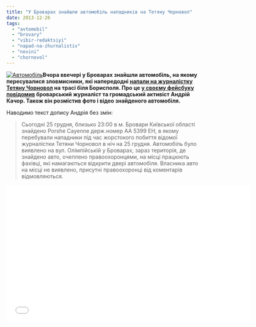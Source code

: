 ```yaml
---
title: "У Броварах знайшли автомобіль нападників на Тетяну Чорновол"
date: 2013-12-26
tags: 
  - "avtomobil"
  - "brovary"
  - "vibir-redaktsiyi"
  - "napad-na-zhurnalistiv"
  - "novini"
  - "chornovol"
---
```


[![Автомобіль](https://mpz.brovary.org/wp-content/uploads/2013/12/Avtomobil.jpg)](https://mpz.brovary.org/wp-content/uploads/2013/12/Avtomobil.jpg)**Вчора ввечері у Броварах знайшли автомобіль, на якому пересувалися зловмисники, які напередодні [напали на журналістку Тетяну Чорновол](https://mpz.brovary.org/mi-obureni-pobittyam-zhurnalistki-tetyani-chornovol-ta-vimagayemo-spravedlivosti/) на трасі біля Борисполя. Про це [у своєму фейсбуку повідомив](http://www.facebook.com/andriy.kachor/posts/710889818934631) броварський журналіст та громадський активіст Андрій Качор. Також він розмістив фото і відео знайденого автомобіля.**

Наводимо текст допису Андрія без змін:

> Сьогодні 25 грудня, близько 23:00 в м. Бровари Київської області знайдено Porshe Cayenne держ.номер АА 5399 ЕН, в якому перебували нападники під час жорстокого побиття відомої журналістки Тетяни Чорновол в ніч на 25 грудня. Автомобіль було виявлено на вул. Олімпійській у Броварах, зараз територія, де знайдено авто, очеплено правоохоронцями, на місці працюють фахівці, які намагаються відкрити двері автомобіля. Власника авто на місці не виявлено, присутні правоохоронці від коментарів відмовляються.

<iframe src="//www.youtube.com/embed/3wKbGFuDJhk" height="360" width="640" allowfullscreen frameborder="0"></iframe>
